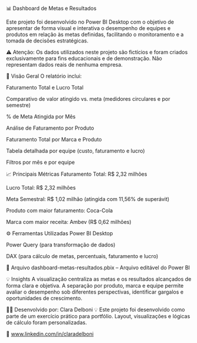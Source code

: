 📊 Dashboard de Metas e Resultados

Este projeto foi desenvolvido no Power BI Desktop com o objetivo de apresentar de forma visual e interativa o desempenho de equipes e produtos em relação às metas definidas, facilitando o monitoramento e a tomada de decisões estratégicas.

<!-- Substitua pelo caminho correto no repositório, ex: images/dashboard.png -->

⚠️ Atenção: Os dados utilizados neste projeto são fictícios e foram criados exclusivamente para fins educacionais e de demonstração. Não representam dados reais de nenhuma empresa.

📌 Visão Geral
O relatório inclui:

Faturamento Total e Lucro Total

Comparativo de valor atingido vs. meta (medidores circulares e por semestre)

% de Meta Atingida por Mês

Análise de Faturamento por Produto

Faturamento Total por Marca e Produto

Tabela detalhada por equipe (custo, faturamento e lucro)

Filtros por mês e por equipe


📈 Principais Métricas
Faturamento Total: R$ 2,32 milhões

Lucro Total: R$ 2,32 milhões

Meta Semestral: R$ 1,02 milhão (atingida com 11,56% de superávit)

Produto com maior faturamento: Coca-Cola

Marca com maior receita: Ambev (R$ 0,62 milhões)

⚙️ Ferramentas Utilizadas
Power BI Desktop

Power Query (para transformação de dados)

DAX (para cálculo de metas, percentuais, faturamento e lucro)


📁 Arquivo
dashboard-metas-resultados.pbix – Arquivo editável do Power BI


💡 Insights
A visualização centraliza as metas e os resultados alcançados de forma clara e objetiva. A separação por produto, marca e equipe permite avaliar o desempenho sob diferentes perspectivas, identificar gargalos e oportunidades de crescimento. 


👩‍💻 Desenvolvido por: Clara Delboni
💡 Este projeto foi desenvolvido como parte de um exercício prático para portfólio. Layout, visualizações e lógicas de cálculo foram personalizadas.

🔗 www.linkedin.com/in/claradelboni

